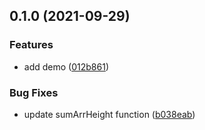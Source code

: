 ## 0.1.0 (2021-09-29)


### Features

* add demo ([012b861](https://github.com/bentzibentz/luni/commit/012b86130fddd2146be5e6182d1b4928662f8b5d))


### Bug Fixes

* update sumArrHeight function ([b038eab](https://github.com/bentzibentz/luni/commit/b038eabca98499e59e06464872e7437e15563697))

